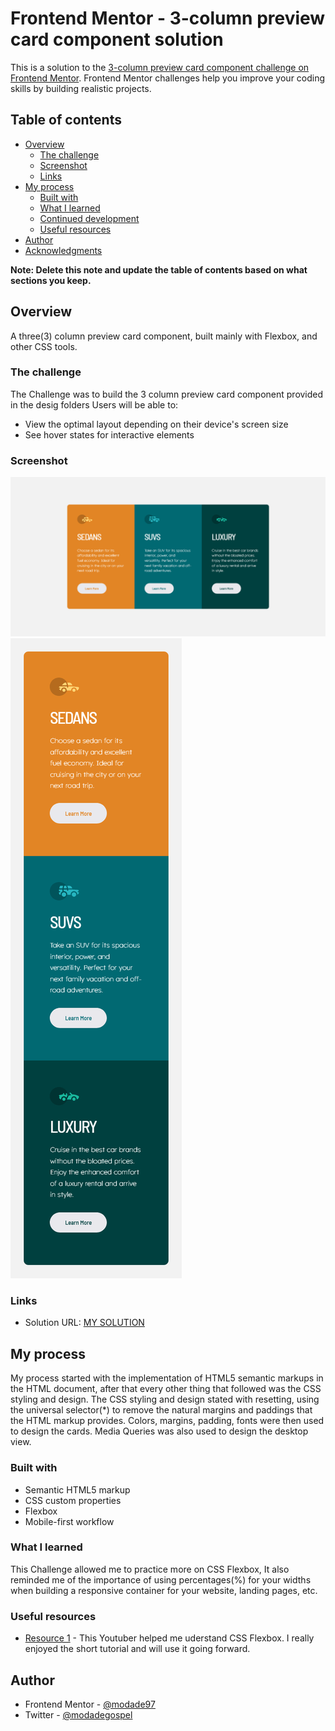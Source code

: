 # Frontend Mentor - 3-column preview card component solution

This is a solution to the [3-column preview card component challenge on Frontend Mentor](https://www.frontendmentor.io/challenges/3column-preview-card-component-pH92eAR2-). Frontend Mentor challenges help you improve your coding skills by building realistic projects. 

## Table of contents

- [Overview](#overview)
  - [The challenge](#the-challenge)
  - [Screenshot](#screenshot)
  - [Links](#links)
- [My process](#my-process)
  - [Built with](#built-with)
  - [What I learned](#what-i-learned)
  - [Continued development](#continued-development)
  - [Useful resources](#useful-resources)
- [Author](#author)
- [Acknowledgments](#acknowledgments)

**Note: Delete this note and update the table of contents based on what sections you keep.**

## Overview
A three(3) column preview card component, built mainly with Flexbox, and other CSS tools. 

### The challenge
The Challenge was to build the 3 column preview card component provided in the desig folders
Users will be able to:
- View the optimal layout depending on their device's screen size
- See hover states for interactive elements

### Screenshot
![](./screenshot/3-CPCC_desktop.png)
![](./screenshot/3-CPCC_mobile.png)

### Links
- Solution URL: [MY SOLUTION](https://modade97.github.io/column_preview_card)

## My process
My process started with the implementation of HTML5 semantic markups in the HTML document, after that every other thing that followed was the CSS styling and design. The CSS styling and design stated with resetting, using the universal selector(*) to remove the natural margins and paddings that the HTML markup provides. Colors, margins, padding, fonts were then used to design the cards. Media Queries  was also used to design the desktop view.

### Built with
- Semantic HTML5 markup
- CSS custom properties
- Flexbox
- Mobile-first workflow

### What I learned
This Challenge allowed me to practice more on CSS Flexbox, It also reminded me of the importance of using percentages(%) for your widths when building a responsive container for your website, landing pages, etc.

### Useful resources
- [Resource 1](https://youtu.be/-DNLYk5uzl8) - This Youtuber helped me uderstand CSS Flexbox. I really enjoyed the short tutorial and will use it going forward.

## Author
- Frontend Mentor - [@modade97](https://www.frontendmentor.io/profile/modade97)
- Twitter - [@modadegospel](https://www.twitter.com/modadegospel)
